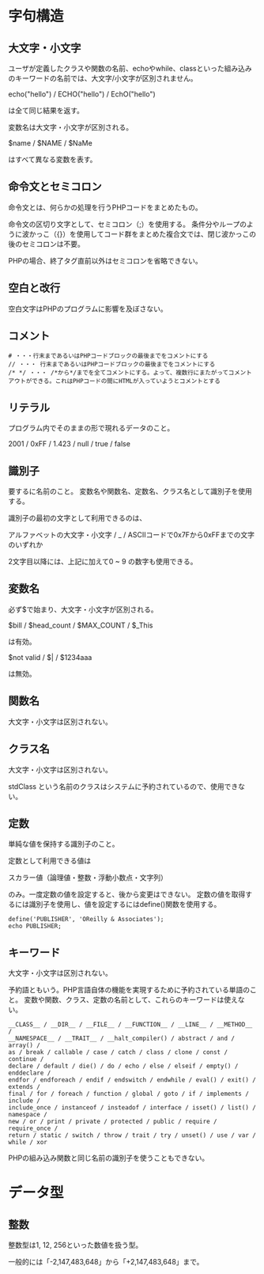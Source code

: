 # 字句構造

## 大文字・小文字

ユーザが定義したクラスや関数の名前、echoやwhile、classといった組み込みのキーワードの名前では、大文字/小文字が区別されません。

echo("hello") / ECHO("hello") / EchO("hello")

は全て同じ結果を返す。

変数名は大文字・小文字が区別される。

$name / $NAME / $NaMe

はすべて異なる変数を表す。

## 命令文とセミコロン

命令文とは、何らかの処理を行うPHPコードをまとめたもの。

命令文の区切り文字として、セミコロン（;）を使用する。
条件分やループのように波かっこ（{}）を使用してコード群をまとめた複合文では、閉じ波かっこの後のセミコロンは不要。

PHPの場合、終了タグ直前以外はセミコロンを省略できない。

## 空白と改行

空白文字はPHPのプログラムに影響を及ぼさない。

## コメント

```
# ・・・行末まであるいはPHPコードブロックの最後までをコメントにする
// ・・・ 行末まであるいはPHPコードブロックの最後までをコメントにする
/* */ ・・・ /*から*/までを全てコメントにする。よって、複数行にまたがってコメントアウトができる。これはPHPコードの間にHTMLが入っていようとコメントとする
```

## リテラル

プログラム内でそのままの形で現れるデータのこと。

2001 / 0xFF / 1.423 / null / true / false

## 識別子

要するに名前のこと。
変数名や関数名、定数名、クラス名として識別子を使用する。

識別子の最初の文字として利用できるのは、

アルファベットの大文字・小文字 / _ / ASCIIコードで0x7Fから0xFFまでの文字のいずれか

2文字目以降には、上記に加えて0 ~ 9 の数字も使用できる。

## 変数名

必ず$で始まり、大文字・小文字が区別される。

$bill / $head_count / $MAX_COUNT / $_This

は有効。

$not valid / $| / $1234aaa

は無効。

## 関数名

大文字・小文字は区別されない。

## クラス名

大文字・小文字は区別されない。

stdClass という名前のクラスはシステムに予約されているので、使用できない。

## 定数

単純な値を保持する識別子のこと。

定数として利用できる値は

スカラー値（論理値・整数・浮動小数点・文字列）

のみ。一度定数の値を設定すると、後から変更はできない。
定数の値を取得するには識別子を使用し、値を設定するにはdefine()関数を使用する。

```
define('PUBLISHER', 'OReilly & Associates');
echo PUBLISHER;
```

## キーワード

大文字・小文字は区別されない。

予約語ともいう。PHP言語自体の機能を実現するために予約されている単語のこと。
変数や関数、クラス、定数の名前として、これらのキーワードは使えない。

```
__CLASS__ / __DIR__ / __FILE__ / __FUNCTION__ / __LINE__ / __METHOD__ /
__NAMESPACE__ / __TRAIT__ / __halt_compiler() / abstract / and / array() /
as / break / callable / case / catch / class / clone / const / continue /
declare / default / die() / do / echo / else / elseif / empty() / enddeclare /
endfor / endforeach / endif / endswitch / endwhile / eval() / exit() / extends /
final / for / foreach / function / global / goto / if / implements / include /
include_once / instanceof / insteadof / interface / isset() / list() / namespace /
new / or / print / private / protected / public / require / require_once /
return / static / switch / throw / trait / try / unset() / use / var / while / xor
``` 

PHPの組み込み関数と同じ名前の識別子を使うこともできない。


# データ型

## 整数

整数型は1, 12, 256といった数値を扱う型。

一般的には「-2,147,483,648」から「+2,147,483,648」まで。
